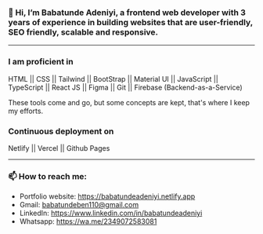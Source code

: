 ### 👋 Hi, I’m Babatunde Adeniyi, a frontend web developer with 3 years of experience in building websites that are user-friendly, SEO friendly, scalable and responsive.
---

### I am proficient in

HTML || CSS || Tailwind || BootStrap || Material UI || JavaScript || TypeScript || React JS || Figma || Git || Firebase (Backend-as-a-Service)

These tools come and go, but some concepts are kept, that's where I keep my efforts.

### Continuous deployment on

Netlify || Vercel || Github Pages

---

### 📫 How to reach me:
- Portfolio website: <https://babatundeadeniyi.netlify.app>
- Gmail: <babatundeben110@gmail.com>
- LinkedIn: <https://www.linkedin.com/in/babatundeadeniyi>
- Whatsapp: <https://wa.me/2349072583081>


